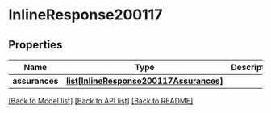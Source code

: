 # InlineResponse200117

## Properties
Name | Type | Description | Notes
------------ | ------------- | ------------- | -------------
**assurances** | [**list[InlineResponse200117Assurances]**](InlineResponse200117Assurances.md) |  | [optional] 

[[Back to Model list]](../README.md#documentation-for-models) [[Back to API list]](../README.md#documentation-for-api-endpoints) [[Back to README]](../README.md)

